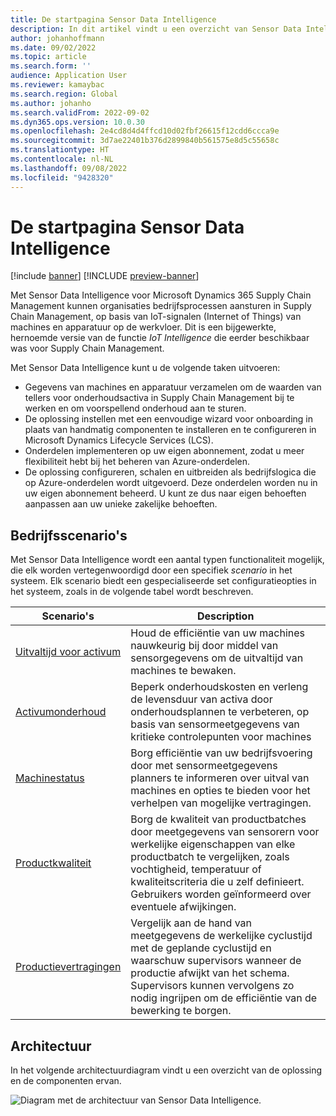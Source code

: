 ```yaml
---
title: De startpagina Sensor Data Intelligence
description: In dit artikel vindt u een overzicht van Sensor Data Intelligence. Organisaties kunnen met deze functie bedrijfsprocessen aansturen in Microsoft Dynamics 365 Supply Chain Management, op basis van IoT-signalen (Internet of Things) van machines en apparatuur op de werkvloer.
author: johanhoffmann
ms.date: 09/02/2022
ms.topic: article
ms.search.form: ''
audience: Application User
ms.reviewer: kamaybac
ms.search.region: Global
ms.author: johanho
ms.search.validFrom: 2022-09-02
ms.dyn365.ops.version: 10.0.30
ms.openlocfilehash: 2e4cd8d4d4ffcd10d02fbf26615f12cdd6ccca9e
ms.sourcegitcommit: 3d7ae22401b376d2899840b561575e8d5c55658c
ms.translationtype: HT
ms.contentlocale: nl-NL
ms.lasthandoff: 09/08/2022
ms.locfileid: "9428320"
---
```

# <a name="sensor-data-intelligence-home-page"></a>De startpagina Sensor Data Intelligence

[!include [banner](../includes/banner.md)]
[!INCLUDE [preview-banner](../includes/preview-banner.md)]

Met Sensor Data Intelligence voor Microsoft Dynamics 365 Supply Chain Management kunnen organisaties bedrijfsprocessen aansturen in Supply Chain Management, op basis van IoT-signalen (Internet of Things) van machines en apparatuur op de werkvloer. Dit is een bijgewerkte, hernoemde versie van de functie *IoT Intelligence* die eerder beschikbaar was voor Supply Chain Management.

Met Sensor Data Intelligence kunt u de volgende taken uitvoeren:

- Gegevens van machines en apparatuur verzamelen om de waarden van tellers voor onderhoudsactiva in Supply Chain Management bij te werken en om voorspellend onderhoud aan te sturen.
- De oplossing instellen met een eenvoudige wizard voor onboarding in plaats van handmatig componenten te installeren en te configureren in Microsoft Dynamics Lifecycle Services (LCS).
- Onderdelen implementeren op uw eigen abonnement, zodat u meer flexibiliteit hebt bij het beheren van Azure-onderdelen.
- De oplossing configureren, schalen en uitbreiden als bedrijfslogica die op Azure-onderdelen wordt uitgevoerd. Deze onderdelen worden nu in uw eigen abonnement beheerd. U kunt ze dus naar eigen behoeften aanpassen aan uw unieke zakelijke behoeften.

## <a name="business-scenarios"></a>Bedrijfsscenario's

Met Sensor Data Intelligence wordt een aantal typen functionaliteit mogelijk, die elk worden vertegenwoordigd door een specifiek *scenario* in het systeem. Elk scenario biedt een gespecialiseerde set configuratieopties in het systeem, zoals in de volgende tabel wordt beschreven.

| Scenario's | Description |
|---|---|
| [Uitvaltijd voor activum](sdi-scenario-asset-downtime.md) | Houd de efficiëntie van uw machines nauwkeurig bij door middel van sensorgegevens om de uitvaltijd van machines te bewaken. |
| [Activumonderhoud](sdi-scenario-asset-maintenance.md) | Beperk onderhoudskosten en verleng de levensduur van activa door onderhoudsplannen te verbeteren, op basis van sensormeetgegevens van kritieke controlepunten voor machines |
| [Machinestatus](sdi-scenario-equipment-downtime.md) | Borg efficiëntie van uw bedrijfsvoering door met sensormeetgegevens planners te informeren over uitval van machines en opties te bieden voor het verhelpen van mogelijke vertragingen. |
| [Productkwaliteit](sdi-scenario-product-quality.md) | Borg de kwaliteit van productbatches door meetgegevens van sensorern voor werkelijke eigenschappen van elke productbatch te vergelijken, zoals vochtigheid, temperatuur of kwaliteitscriteria die u zelf definieert. Gebruikers worden geïnformeerd over eventuele afwijkingen. |
| [Productievertragingen](sdi-scenario-production-delays.md) | Vergelijk aan de hand van meetgegevens de werkelijke cyclustijd met de geplande cyclustijd en waarschuw supervisors wanneer de productie afwijkt van het schema. Supervisors kunnen vervolgens zo nodig ingrijpen om de efficiëntie van de bewerking te borgen. |

## <a name="architecture"></a>Architectuur

In het volgende architectuurdiagram vindt u een overzicht van de oplossing en de componenten ervan.

![Diagram met de architectuur van Sensor Data Intelligence.](media/sdi-architecture.png "Diagram met de architectuur van Sensor Data Intelligence")
